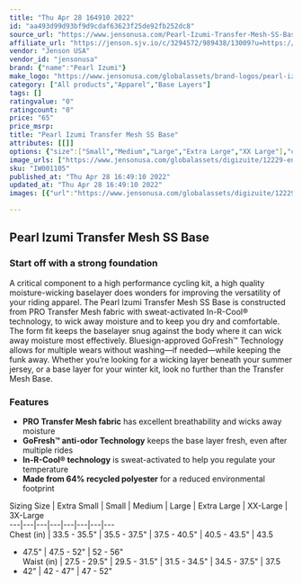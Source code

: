 ```yaml
---
title: "Thu Apr 28 164910 2022"
id: "aa493d99d93bf9d9cdaf63623f25de92fb252dc8"
source_url: "https://www.jensonusa.com/Pearl-Izumi-Transfer-Mesh-SS-Base"
affiliate_url: "https://jenson.sjv.io/c/3294572/989438/13009?u=https://www.jensonusa.com/Pearl-Izumi-Transfer-Mesh-SS-Base"
vendor: "Jenson USA"
vendor_id: "jensonusa"
brand: {"name":"Pearl Izumi"}
make_logo: "https://www.jensonusa.com/globalassets/brand-logos/pearl-izumi.jpg"
category: ["All products","Apparel","Base Layers"]
tags: []
ratingvalue: "0"
ratingcount: "0"
price: "65"
price_msrp: 
title: "Pearl Izumi Transfer Mesh SS Base"
attributes: [[]]
options: {"size":["Small","Medium","Large","Extra Large","XX Large"],"color":["Wild Feather Palm"],"availability":"Only 2 Left"}
image_urls: ["https://www.jensonusa.com/globalassets/digizuite/12229-en-iw001105-wild-feather-palm.jpg","https://www.jensonusa.com/globalassets/digizuite/12230-en-iw001105_1-wild-feather-palm.jpg"]
sku: "IW001105"
published_at: "Thu Apr 28 16:49:10 2022"
updated_at: "Thu Apr 28 16:49:10 2022"
images: [{"url":"https://www.jensonusa.com/globalassets/digizuite/12229-en-iw001105-wild-feather-palm.jpg","path":"full/03264c7e2718933fe0cb6ed27e66281c3b1b449c.jpg","checksum":"68fa9f3a57b8e1dec2ee40aeb444e2bc","status":"downloaded"},{"url":"https://www.jensonusa.com/globalassets/digizuite/12230-en-iw001105_1-wild-feather-palm.jpg","path":"full/9725dbaa818c40ffe481a908b4d25068b74a75ca.jpg","checksum":"31646385e5b46db47fc9d831077f765b","status":"downloaded"}]

---
```

## Pearl Izumi Transfer Mesh SS Base

### Start off with a strong foundation

A critical component to a high performance cycling kit, a high quality
moisture-wicking baselayer does wonders for improving the versatility of your
riding apparel. The Pearl Izumi Transfer Mesh SS Base is constructed from PRO
Transfer Mesh fabric with sweat-activated In-R-Cool® technology, to wick away
moisture and to keep you dry and comfortable. The form fit keeps the baselayer
snug against the body where it can wick away moisture most effectively.
Bluesign-approved GoFresh™ Technology allows for multiple wears without
washing—if needed—while keeping the funk away. Whether you’re looking for a
wicking layer beneath your summer jersey, or a base layer for your winter kit,
look no further than the Transfer Mesh Base.

### Features

  * **PRO Transfer Mesh fabric** has excellent breathability and wicks away moisture
  * **GoFresh™ anti-odor Technology** keeps the base layer fresh, even after multiple rides
  * **In-R-Cool® technology** is sweat-activated to help you regulate your temperature
  * **Made from 64% recycled polyester** for a reduced environmental footprint

Sizing Size | Extra Small | Small | Medium | Large | Extra Large | XX-Large |
3X-Large  
---|---|---|---|---|---|---|---  
Chest (in) | 33.5 - 35.5" | 35.5 - 37.5" | 37.5 - 40.5" | 40.5 - 43.5" | 43.5
- 47.5" | 47.5 - 52" | 52 - 56"  
Waist (in) | 27.5 - 29.5" | 29.5 - 31.5" | 31.5 - 34.5" | 34.5 - 37.5" | 37.5
- 42" | 42 - 47" | 47 - 52"

